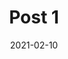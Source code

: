 ---
title: Post 1
date: 2021-02-10
summary: A wee description of the post
category: transportation
---